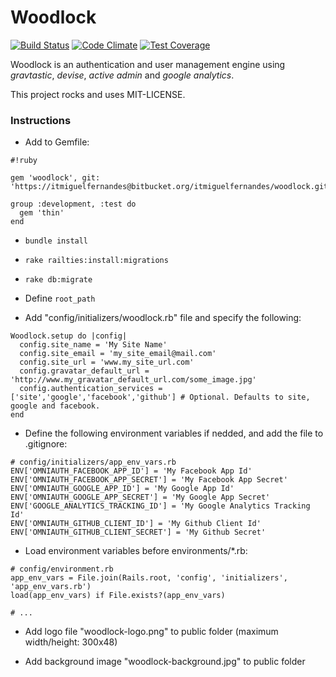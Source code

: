 # Woodlock
[![Build Status](https://travis-ci.org/regedor/woodlock.svg?branch=master)](https://travis-ci.org/regedor/woodlock)
[![Code Climate](https://codeclimate.com/github/regedor/woodlock/badges/gpa.svg)](https://codeclimate.com/github/regedor/woodlock)
[![Test Coverage](https://codeclimate.com/github/regedor/woodlock/badges/coverage.svg)](https://codeclimate.com/github/regedor/woodlock/coverage)

Woodlock is an authentication and user management engine using *gravtastic*, *devise*, *active admin* and *google analytics*.

This project rocks and uses MIT-LICENSE.

### Instructions

* Add to Gemfile:

```
#!ruby

gem 'woodlock', git: 'https://itmiguelfernandes@bitbucket.org/itmiguelfernandes/woodlock.git'

group :development, :test do
  gem 'thin'
end
```
* `bundle install`

* `rake railties:install:migrations`

* `rake db:migrate`

* Define `root_path`

* Add "config/initializers/woodlock.rb" file and specify the following:

```
Woodlock.setup do |config|
  config.site_name = 'My Site Name'
  config.site_email = 'my_site_email@mail.com'
  config.site_url = 'www.my_site_url.com'
  config.gravatar_default_url = 'http://www.my_gravatar_default_url.com/some_image.jpg'
  config.authentication_services = ['site','google','facebook','github'] # Optional. Defaults to site, google and facebook.
end
```

* Define the following environment variables if nedded, and add the file to .gitignore:

```
# config/initializers/app_env_vars.rb
ENV['OMNIAUTH_FACEBOOK_APP_ID'] = 'My Facebook App Id'
ENV['OMNIAUTH_FACEBOOK_APP_SECRET'] = 'My Facebook App Secret'
ENV['OMNIAUTH_GOOGLE_APP_ID'] = 'My Google App Id'
ENV['OMNIAUTH_GOOGLE_APP_SECRET'] = 'My Google App Secret'
ENV['GOOGLE_ANALYTICS_TRACKING_ID'] = 'My Google Analytics Tracking Id'
ENV['OMNIAUTH_GITHUB_CLIENT_ID'] = 'My Github Client Id'
ENV['OMNIAUTH_GITHUB_CLIENT_SECRET'] = 'My Github Secret'
```

* Load environment variables before environments/*.rb:

```
# config/environment.rb
app_env_vars = File.join(Rails.root, 'config', 'initializers', 'app_env_vars.rb')
load(app_env_vars) if File.exists?(app_env_vars)

# ...

```

* Add logo file "woodlock-logo.png" to public folder (maximum width/height: 300x48)

* Add background image "woodlock-background.jpg" to public folder
